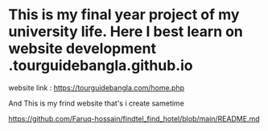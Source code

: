 # This is my final year project of my university life. Here I best learn on website development .tourguidebangla.github.io 

website link : https://tourguidebangla.com/home.php 

And This is my frind website that's i create sametime

https://github.com/Faruq-hossain/findtel_find_hotel/blob/main/README.md
